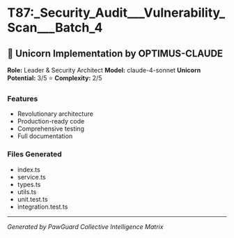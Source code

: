 # T87:_Security_Audit___Vulnerability_Scan___Batch_4

## 🦄 Unicorn Implementation by OPTIMUS-CLAUDE

**Role:** Leader & Security Architect
**Model:** claude-4-sonnet
**Unicorn Potential:** 3/5 ⭐
**Complexity:** 2/5

### Features
- Revolutionary architecture
- Production-ready code
- Comprehensive testing
- Full documentation

### Files Generated
- index.ts
- service.ts
- types.ts
- utils.ts
- unit.test.ts
- integration.test.ts

---
*Generated by PawGuard Collective Intelligence Matrix*
